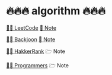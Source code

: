 # 🔥🔥🔥 algorithm 🔥🔥🔥

[👨‍💻 LeetCode](https://leetcode.com/)
[📁 Note](https://github.com/the-way-to-coding-machine/algorithm/tree/master/src/org/wtcm/leetcode)

[👨‍💻 Backjoon](https://www.acmicpc.net/)
[📁 Note](https://github.com/the-way-to-coding-machine/algorithm/tree/master/src/org/wtcm/acmicpc)

[👨‍💻 HakkerRank](https://www.hackerrank.com/)
🗁 Note

[👨‍💻 Programmers](https://programmers.co.kr/)
🗁 Note
